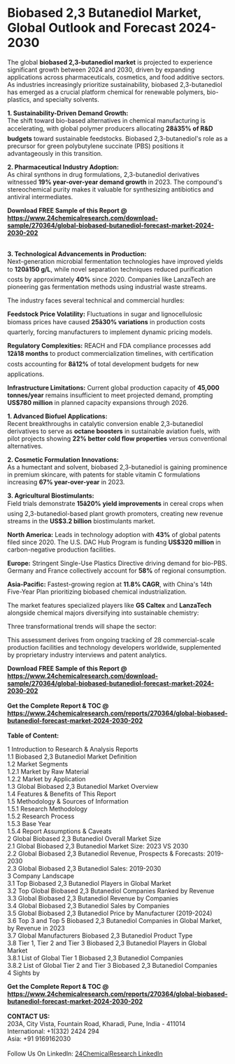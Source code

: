 <h1>Biobased 2,3 Butanediol Market, Global Outlook and Forecast 2024-2030</h1><p>The global <strong>biobased 2,3-butanediol market</strong> is projected to experience significant growth between 2024 and 2030, driven by expanding applications across pharmaceuticals, cosmetics, and food additive sectors. As industries increasingly prioritize sustainability, biobased 2,3-butanediol has emerged as a crucial platform chemical for renewable polymers, bio-plastics, and specialty solvents.</p><p><strong>1. Sustainability-Driven Demand Growth:</strong><br>
The shift toward bio-based alternatives in chemical manufacturing is accelerating, with global polymer producers allocating <strong>28â35% of R&amp;D budgets</strong> toward sustainable feedstocks. Biobased 2,3-butanediol's role as a precursor for green polybutylene succinate (PBS) positions it advantageously in this transition.</p><p><strong>2. Pharmaceutical Industry Adoption:</strong><br>
As chiral synthons in drug formulations, 2,3-butanediol derivatives witnessed <strong>19% year-over-year demand growth</strong> in 2023. The compound's stereochemical purity makes it valuable for synthesizing antibiotics and antiviral intermediates.</p><div><b>Download FREE Sample of this Report @ 
            <a href="https://www.24chemicalresearch.com/download-sample/270364/global-biobased-butanediol-forecast-market-2024-2030-202">
            https://www.24chemicalresearch.com/download-sample/270364/global-biobased-butanediol-forecast-market-2024-2030-202</a></b></div><br><p><strong>3. Technological Advancements in Production:</strong><br>
Next-generation microbial fermentation technologies have improved yields to <strong>120â150 g/L</strong>, while novel separation techniques reduced purification costs by approximately <strong>40%</strong> since 2020. Companies like LanzaTech are pioneering gas fermentation methods using industrial waste streams.</p><p>The industry faces several technical and commercial hurdles:</p><p><strong>Feedstock Price Volatility:</strong> Fluctuations in sugar and lignocellulosic biomass prices have caused <strong>25â30% variations</strong> in production costs quarterly, forcing manufacturers to implement dynamic pricing models.</p><p><strong>Regulatory Complexities:</strong> REACH and FDA compliance processes add <strong>12â18 months</strong> to product commercialization timelines, with certification costs accounting for <strong>8â12%</strong> of total development budgets for new applications.</p><p><strong>Infrastructure Limitations:</strong> Current global production capacity of <strong>45,000 tonnes/year</strong> remains insufficient to meet projected demand, prompting <strong>US$780 million</strong> in planned capacity expansions through 2026.</p><p><strong>1. Advanced Biofuel Applications:</strong><br>
Recent breakthroughs in catalytic conversion enable 2,3-butanediol derivatives to serve as <strong>octane boosters</strong> in sustainable aviation fuels, with pilot projects showing <strong>22% better cold flow properties</strong> versus conventional alternatives.</p><p><strong>2. Cosmetic Formulation Innovations:</strong><br>
As a humectant and solvent, biobased 2,3-butanediol is gaining prominence in premium skincare, with patents for stable vitamin C formulations increasing <strong>67% year-over-year</strong> in 2023.</p><p><strong>3. Agricultural Biostimulants:</strong><br>
Field trials demonstrate <strong>15â20% yield improvements</strong> in cereal crops when using 2,3-butanediol-based plant growth promoters, creating new revenue streams in the <strong>US$3.2 billion</strong> biostimulants market.</p><p><strong>North America:</strong> Leads in technology adoption with <strong>43%</strong> of global patents filed since 2020. The U.S. DAC Hub Program is funding <strong>US$320 million</strong> in carbon-negative production facilities.</p><p><strong>Europe:</strong> Stringent Single-Use Plastics Directive driving demand for bio-PBS. Germany and France collectively account for <strong>58%</strong> of regional consumption.</p><p><strong>Asia-Pacific:</strong> Fastest-growing region at <strong>11.8% CAGR</strong>, with China's 14th Five-Year Plan prioritizing biobased chemical industrialization.</p><p>The market features specialized players like <strong>GS Caltex</strong> and <strong>LanzaTech</strong> alongside chemical majors diversifying into sustainable chemistry:</p><p>

</p><p>Three transformational trends will shape the sector:</p><p>This assessment derives from ongoing tracking of 28 commercial-scale production facilities and technology developers worldwide, supplemented by proprietary industry interviews and patent analytics.</p><div><b>Download FREE Sample of this Report @ 
            <a href="https://www.24chemicalresearch.com/download-sample/270364/global-biobased-butanediol-forecast-market-2024-2030-202">
            https://www.24chemicalresearch.com/download-sample/270364/global-biobased-butanediol-forecast-market-2024-2030-202</a></b></div><br><div><b>Get the Complete Report & TOC @ 
            <a href="https://www.24chemicalresearch.com/reports/270364/global-biobased-butanediol-forecast-market-2024-2030-202">
            https://www.24chemicalresearch.com/reports/270364/global-biobased-butanediol-forecast-market-2024-2030-202</a></b></div><br>
            <b>Table of Content:</b><p>1 Introduction to Research & Analysis Reports<br />
    1.1 Biobased 2,3 Butanediol Market Definition<br />
    1.2 Market Segments<br />
        1.2.1 Market by Raw Material<br />
        1.2.2 Market by Application<br />
    1.3 Global Biobased 2,3 Butanediol Market Overview<br />
    1.4 Features & Benefits of This Report<br />
    1.5 Methodology & Sources of Information<br />
        1.5.1 Research Methodology<br />
        1.5.2 Research Process<br />
        1.5.3 Base Year<br />
        1.5.4 Report Assumptions & Caveats<br />
2 Global Biobased 2,3 Butanediol Overall Market Size<br />
    2.1 Global Biobased 2,3 Butanediol Market Size: 2023 VS 2030<br />
    2.2 Global Biobased 2,3 Butanediol Revenue, Prospects & Forecasts: 2019-2030<br />
    2.3 Global Biobased 2,3 Butanediol Sales: 2019-2030<br />
3 Company Landscape<br />
    3.1 Top Biobased 2,3 Butanediol Players in Global Market<br />
    3.2 Top Global Biobased 2,3 Butanediol Companies Ranked by Revenue<br />
    3.3 Global Biobased 2,3 Butanediol Revenue by Companies<br />
    3.4 Global Biobased 2,3 Butanediol Sales by Companies<br />
    3.5 Global Biobased 2,3 Butanediol Price by Manufacturer (2019-2024)<br />
    3.6 Top 3 and Top 5 Biobased 2,3 Butanediol Companies in Global Market, by Revenue in 2023<br />
    3.7 Global Manufacturers Biobased 2,3 Butanediol Product Type<br />
    3.8 Tier 1, Tier 2 and Tier 3 Biobased 2,3 Butanediol Players in Global Market<br />
        3.8.1 List of Global Tier 1 Biobased 2,3 Butanediol Companies<br />
        3.8.2 List of Global Tier 2 and Tier 3 Biobased 2,3 Butanediol Companies<br />
4 Sights by</p><div><b>Get the Complete Report & TOC @ 
            <a href="https://www.24chemicalresearch.com/reports/270364/global-biobased-butanediol-forecast-market-2024-2030-202">
            https://www.24chemicalresearch.com/reports/270364/global-biobased-butanediol-forecast-market-2024-2030-202</a></b></div><br><b>CONTACT US:</b><br>
            203A, City Vista, Fountain Road, Kharadi, Pune, India - 411014<br>
            International: +1(332) 2424 294<br>
            Asia: +91 9169162030 <br><br>
            Follow Us On LinkedIn: <a href="https://www.linkedin.com/company/24chemicalresearch/">24ChemicalResearch LinkedIn</a>